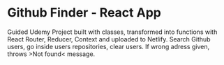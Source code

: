 # Github Finder - React App

Guided Udemy Project built with classes, transformed into functions with React Router, Reducer, Context and uploaded to Netlify.
Search Github users, go inside users repositories, clear users. If wrong adress given, throws >Not found< message.
